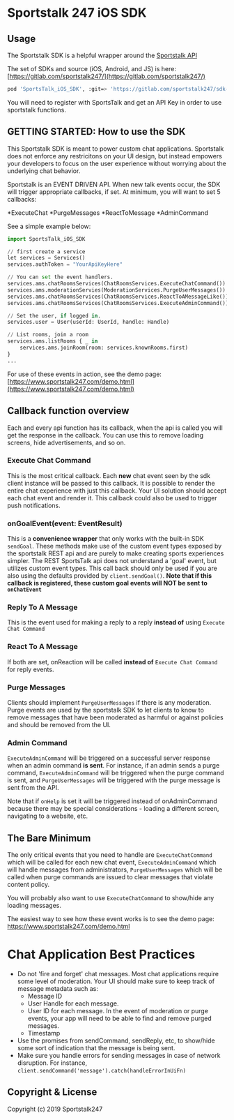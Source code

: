 # Sportstalk 247 iOS SDK

## Usage
The Sportstalk SDK is a helpful wrapper around the [Sportstalk API](https://apiref.sportstalk247.com/?version=latest)

The set of SDKs and source (iOS, Android, and JS) is here: [https://gitlab.com/sportstalk247/](https://gitlab.com/sportstalk247/)


```bash
pod 'SportsTalk_iOS_SDK', :git=> 'https://gitlab.com/sportstalk247/sdk-ios-swift.git', :branch=> 'podspec'
```
You will need to register with SportsTalk and get an API Key in order to use sportstalk functions.


## GETTING STARTED: How to use the SDK
This Sportstalk SDK is meant to power custom chat applications.  Sportstalk does not enforce any restricitons on your UI design, but instead empowers your developers to focus on the user experience without worrying about the underlying chat behavior.

Sportstalk is an EVENT DRIVEN API. When new talk events occur, the SDK will trigger appropriate callbacks, if set.
At minimum, you will want to set 5 callbacks:

*ExecuteChat 
*PurgeMessages
*ReactToMessage
*AdminCommand

See a simple example below:

```python
import SportsTalk_iOS_SDK

// first create a service
let services = Services()
services.authToken = "YourApiKeyHere"

// You can set the event handlers.
services.ams.chatRoomsServices(ChatRoomsServices.ExecuteChatCommand()) { _ in }
services.ams.moderationServies(ModerationServices.PurgeUserMessages()) { _ in }
services.ams.chatRoomsServices(ChatRoomsServices.ReactToAMessageLike()) { _ in }
services.ams.chatRoomsServices(ChatRoomsServices.ExecuteAdminCommand()) { _ in }

// Set the user, if logged in.
services.user = User(userId: UserId, handle: Handle)

// List rooms, join a room
services.ams.listRooms { _ in
    services.ams.joinRoom(room: services.knownRooms.first)
}
...
```
For use of these events in action, see the demo page: [https://www.sportstalk247.com/demo.html](https://www.sportstalk247.com/demo.html)


## Callback function overview 

Each and every api function has its callback, when the api is called you will get the response in the callback. You can use this to remove loading screens, hide advertisements, and so on.

### Execute Chat Command
This is the most critical callback. Each **new** chat event seen by the sdk client instance will be passed to this callback.  It is possible to render the entire chat experience with just this callback.
Your UI solution should accept each chat event and render it.  This callback could also be used to trigger push notifications.

### onGoalEvent(event: EventResult)
This is a **convenience wrapper** that only works with the built-in SDK `sendGoal`.  These methods make use of the custom event types exposed by the sportstalk REST api and are purely to make creating sports experiences simpler. The REST SportsTalk api does not understand a 'goal' event, but utilizes custom event types.  This call back should only be used if you are also using the defaults provided by `client.sendGoal()`.
**Note that if this callback is registered, these custom goal events will NOT be sent to `onChatEvent`**

### Reply To A Message
This is the event used for making a reply to a reply **instead of** using `Execute Chat Command` 

### React To A Message
If both are set, onReaction will be called **instead of** `Execute Chat Command`  for reply events.

### Purge Messages
Clients should implement `PurgeUserMessages` if there is any moderation.  Purge events are used by the sportstalk SDK to let clients to know to remove messages that have been moderated as harmful or against policies and should be removed from the UI.

### Admin Command
`ExecuteAdminCommand` will be triggered on a successful server response when an admin command **is sent**.  For instance, if an admin sends a purge command, `ExecuteAdminCommand` will be triggered when the purge command is sent, and `PurgeUserMessages` will be triggered with the purge message is sent from the API.

Note that if `onHelp` is set it will be triggered instead of onAdminCommand because there may be special considerations - loading a different screen, navigating to a website, etc.


## The Bare Minimum
The only critical events that you need to handle are `ExecuteChatCommand` which will be called for each new chat event, `ExecuteAdminCommand` which will handle messages from administrators, `PurgeUserMessages` which will be called when purge commands are issued to clear messages that violate content policy.

You will probably also want to use `ExecuteChatCommand` to show/hide any loading messages.

The easiest way to see how these event works is to see the demo page: https://www.sportstalk247.com/demo.html

# Chat Application Best Practices
* Do not 'fire and forget' chat messages.  Most chat applications require some level of moderation.  Your UI should make sure to keep track of message metadata such as:
    * Message ID
    * User Handle for each message.
    * User ID for each message.  In the event of moderation or purge events,  your app will need to be able to find and remove purged messages.
    * Timestamp
* Use the promises from sendCommand, sendReply, etc, to show/hide some sort of indication that the message is being sent.
* Make sure you handle errors for sending messages in case of network disruption.   For instance, `client.sendCommand('message').catch(handleErrorInUiFn)`

## Copyright & License

Copyright (c) 2019 Sportstalk247
